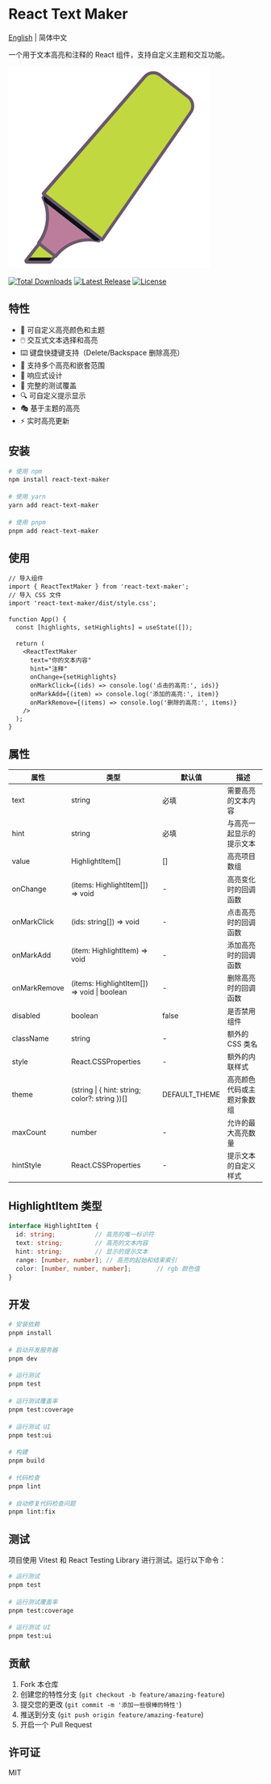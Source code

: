 # React Text Maker

[English](README.md) | 简体中文

一个用于文本高亮和注释的 React 组件，支持自定义主题和交互功能。

<p>
  <img src="./logo.svg" alt="Tailwind Tool">
</p>
<p>
  <a href="https://www.npmjs.com/package/react-text-maker"><img src="https://img.shields.io/npm/dm/react-text-maker?style=flat-square" alt="Total Downloads"></a>
  <a href="https://www.npmjs.com/package/react-text-maker"><img src="https://img.shields.io/bundlephobia/minzip/react-text-maker?style=flat-square" alt="Latest Release"></a>
  <a href="https://github.com/shiyangzhaoa/react-text-maker/blob/main/LICENSE"><img src="https://shields.io/github/license/shiyangzhaoa/react-text-maker?style=flat-square" alt="License"></a>
</p>

## 特性

- 🎨 可自定义高亮颜色和主题
- 🖱️ 交互式文本选择和高亮
- ⌨️ 键盘快捷键支持（Delete/Backspace 删除高亮）
- 🎯 支持多个高亮和嵌套范围
- 📱 响应式设计
- 🧪 完整的测试覆盖
- 🔍 可自定义提示显示
- 🎭 基于主题的高亮
- ⚡ 实时高亮更新

## 安装

```bash
# 使用 npm
npm install react-text-maker

# 使用 yarn
yarn add react-text-maker

# 使用 pnpm
pnpm add react-text-maker
```

## 使用

```tsx
// 导入组件
import { ReactTextMaker } from 'react-text-maker';
// 导入 CSS 文件
import 'react-text-maker/dist/style.css';

function App() {
  const [highlights, setHighlights] = useState([]);

  return (
    <ReactTextMaker
      text="你的文本内容"
      hint="注释"
      onChange={setHighlights}
      onMarkClick={(ids) => console.log('点击的高亮:', ids)}
      onMarkAdd={(item) => console.log('添加的高亮:', item)}
      onMarkRemove={(items) => console.log('删除的高亮:', items)}
    />
  );
}
```

## 属性

| 属性 | 类型 | 默认值 | 描述 |
|------|------|---------|-------------|
| text | string | 必填 | 需要高亮的文本内容 |
| hint | string | 必填 | 与高亮一起显示的提示文本 |
| value | HighlightItem[] | [] | 高亮项目数组 |
| onChange | (items: HighlightItem[]) => void | - | 高亮变化时的回调函数 |
| onMarkClick | (ids: string[]) => void | - | 点击高亮时的回调函数 |
| onMarkAdd | (item: HighlightItem) => void | - | 添加高亮时的回调函数 |
| onMarkRemove | (items: HighlightItem[]) => void \| boolean | - | 删除高亮时的回调函数 |
| disabled | boolean | false | 是否禁用组件 |
| className | string | - | 额外的 CSS 类名 |
| style | React.CSSProperties | - | 额外的内联样式 |
| theme | (string \| { hint: string; color?: string })[] | DEFAULT_THEME | 高亮颜色代码或主题对象数组 |
| maxCount | number | - | 允许的最大高亮数量 |
| hintStyle | React.CSSProperties | - | 提示文本的自定义样式 |

## HighlightItem 类型

```typescript
interface HighlightItem {
  id: string;           // 高亮的唯一标识符
  text: string;         // 高亮的文本内容
  hint: string;         // 显示的提示文本
  range: [number, number]; // 高亮的起始和结束索引
  color: [number, number, number];       // rgb 颜色值
}
```

## 开发

```bash
# 安装依赖
pnpm install

# 启动开发服务器
pnpm dev

# 运行测试
pnpm test

# 运行测试覆盖率
pnpm test:coverage

# 运行测试 UI
pnpm test:ui

# 构建
pnpm build

# 代码检查
pnpm lint

# 自动修复代码检查问题
pnpm lint:fix
```

## 测试

项目使用 Vitest 和 React Testing Library 进行测试。运行以下命令：

```bash
# 运行测试
pnpm test

# 运行测试覆盖率
pnpm test:coverage

# 运行测试 UI
pnpm test:ui
```

## 贡献

1. Fork 本仓库
2. 创建您的特性分支 (`git checkout -b feature/amazing-feature`)
3. 提交您的更改 (`git commit -m '添加一些很棒的特性'`)
4. 推送到分支 (`git push origin feature/amazing-feature`)
5. 开启一个 Pull Request

## 许可证

MIT 